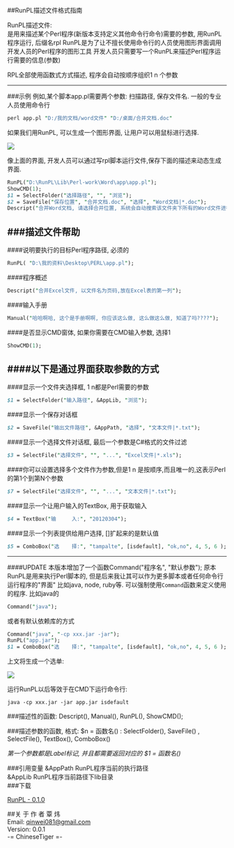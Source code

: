 ##RunPL描述文件格式指南

 RunPL描述文件:  
      是用来描述某个Perl程序(新版本支持定义其他命令行命令)需要的参数, 用RunPL程序运行, 后缀名rpl
 RunPL是为了让不擅长使用命令行的人员使用图形界面调用开发人员的Perl程序的图形工具
 开发人员只需要写一个RunPL来描述Perl程序运行需要的信息(参数)
 
 RPL全部使用函数式方式描述,  程序会自动按顺序组织$1~$n 个参数

---
###示例
  例如,某个脚本app.pl需要两个参数: 扫描路径, 保存文件名. 一般的专业人员使用命令行


```perl
perl app.pl "D:/我的文档/word文件" "D:/桌面/合并文档.doc"
```

  如果我们用RunPL, 可以生成一个图形界面, 让用户可以用鼠标进行选择.

<img src="https://raw.github.com/LoginQin/RunPL/master/assert/combineword.png" />

  像上面的界面, 开发人员可以通过写rpl脚本运行文件,保存下面的描述来动态生成界面.


```perl
RunPL("D:\RunPL\Lib\Perl-work\Word\app\app.pl");
ShowCMD(1);
$1 = SelectFolder("选择路径", "", "浏览");
$2 = SaveFile("保存位置", "合并文档.doc", "选择", "Word文档|*.doc");
Descript("合并Word文档, 请选择合并位置, 系统会自动搜索该文件夹下所有的Word文件进行合并~");
```

###描述文件帮助
----

####说明要执行的目标Perl程序路径, 必须的
```perl
RunPL( "D:\我的资料\Desktop\PERL\app.pl");
```
####程序概述
```perl
Descript("合并Excel文件, 以文件名为页码,放在Excel表的第一列");
```
####输入手册
```perl
Manual("哈哈啊哈, 这个是手册啊啊, 你应该这么做, 这么做这么做, 知道了吗????");
```
####是否显示CMD窗体, 如果你需要在CMD输入参数, 选择1
```perl
ShowCMD(1);
```
####以下是通过界面获取参数的方式
----

####显示一个文件夹选择框, $1~$n都是Perl需要的参数
```perl 
$1 = SelectFolder("输入路径", &AppLib, "浏览");  
```
####显示一个保存对话框
```perl
$2 = SaveFile("输出文件路径", &AppPath, "选择", "文本文件|*.txt");
```
####显示一个选择文件对话框, 最后一个参数是C#格式的文件过滤
```perl
$3 = SelectFile("选择文件", "", "...", "Excel文件|*.xls");
```
####你可以设置选择多个文件作为参数,但是$1~$n 是按顺序,而且唯一的,这表示Perl的第1个到第N个参数
```perl
$7 = SelectFile("选择文件", "", "...", "文本文件|*.txt");
```
####显示一个让用户输入的TextBox, 用于获取输入
```perl
$4 = TextBox("输     入:", "20120304");
```
####显示一个列表提供给用户选择, []扩起来的是默认值
```perl
$5 = ComboBox("选    择:", "tampalte", [isdefault], "ok,no", 4, 5, 6 );
```
---------------------------------------------------------------------------------------------
####UPDATE
本版本增加了一个函数Command("程序名", "默认参数");
  原本RunPL是用来执行Perl脚本的, 但是后来我让其可以作为更多脚本或者任何命令行运行程序的"界面"
比如java, node, ruby等.
 可以强制使用`Command`函数来定义使用的程序.
 比如java的

```perl
Command("java");
```
或者有默认依赖库的方式

```perl
Command("java", "-cp xxx.jar -jar");
RunPL("app.jar");
$1 = ComboBox("选    择:", "tampalte", [isdefault], "ok,no", 4, 5, 6 );
```
上文将生成一个选单:

<img src="https://raw.github.com/LoginQin/RunPL/master/assert/combox.png" />

运行RunPL以后等效于在CMD下运行命令行:

```shell
java -cp xxx.jar -jar app.jar isdefault 
```

###描述性的函数: 
    Descript(), Manual(), RunPL(), ShowCMD();

###描述参数的函数, 格式: $n = 函数名() :
    SelectFolder(), SaveFile() , SelectFile(), TextBox(), ComboBox()

   *第一个参数都是Label标记,  并且都需要返回对应的  $1 = 函数名()*

###引用变量
    &AppPath  RunPL程序当前的执行路径  
    &AppLib   RunPL程序当前路径下lib目录  
###下载

[RunPL - 0.1.0](https://raw.github.com/LoginQin/RunPL/master/assert/RunPL.zip)

##关 于 作  者
覃 炜  
Email: qinwei081@gmail.com  
Version: 0.0.1  
-= ChineseTiger =-  


